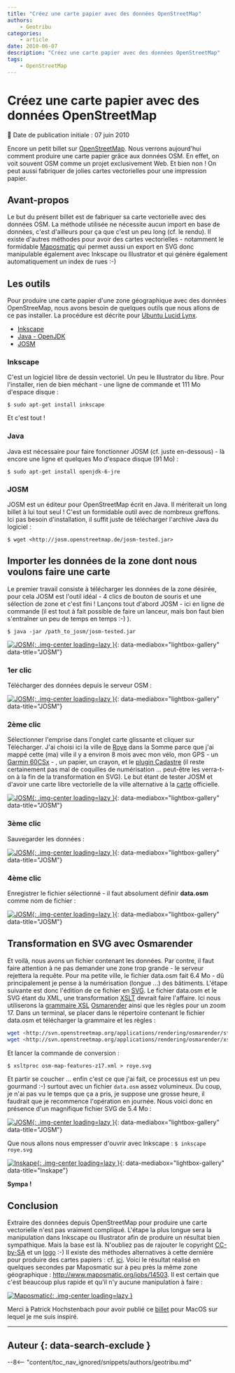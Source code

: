 ```yaml
---
title: "Créez une carte papier avec des données OpenStreetMap"
authors:
    - Geotribu
categories:
    - article
date: 2010-06-07
description: "Créez une carte papier avec des données OpenStreetMap"
tags:
    - OpenStreetMap
---
```


# Créez une carte papier avec des données OpenStreetMap

:calendar: Date de publication initiale : 07 juin 2010

Encore un petit billet sur [OpenStreetMap](https://www.openstreetmap.org/). Nous verrons aujourd'hui comment produire une carte papier grâce aux données OSM. En effet, on voit souvent OSM comme un projet exclusivement Web. Et bien non ! On peut aussi fabriquer de jolies cartes vectorielles pour une impression papier.

## Avant-propos

Le but du présent billet est de fabriquer sa carte vectorielle avec des données OSM. La méthode utilisée ne nécessite aucun import en base de données, c'est d'ailleurs pour ça que c'est un peu long (cf. le rendu). Il existe d'autres méthodes pour avoir des cartes vectorielles - notamment le formidable [Maposmatic](http://www.maposmatic.org) qui permet aussi un export en SVG donc manipulable également avec Inkscape ou Illustrator et qui génère également automatiquement un index de rues :-)

## Les outils

Pour produire une carte papier d'une zone géographique avec des données OpenStreeMap, nous avons besoin de quelques outils que nous allons de ce pas installer. La procédure est décrite pour [Ubuntu Lucid Lynx](http://www.ubuntu.com/desktop).

- [Inkscape](http://www.inkscape.org/?lang=fr)
- [Java - OpenJDK](http://openjdk.java.net/)
- [JOSM](http://josm.openstreetmap.de/wiki/Fr%3AWikiStart)

### Inkscape

C'est un logiciel libre de dessin vectoriel. Un peu le Illustrator du libre. Pour l'installer, rien de bien méchant - une ligne de commande et 111 Mo d'espace disque :  

`$ sudo apt-get install inkscape`

Et c'est tout !

### Java

Java est nécessaire pour faire fonctionner JOSM (cf. juste en-dessous) - là encore une ligne et quelques Mo d'espace disque (91 Mo) :  

`$ sudo apt-get install openjdk-6-jre`

### JOSM

JOSM est un éditeur pour OpenStreetMap écrit en Java. Il mériterait un long billet à lui tout seul ! C'est un formidable outil avec de nombreux greffons. Ici pas besoin d'installation, il suffit juste de télécharger l'archive Java du logiciel :

`$ wget <http://josm.openstreetmap.de/josm-tested.jar>`

## Importer les données de la zone dont nous voulons faire une carte

Le premier travail consiste à télécharger les données de la zone désirée, pour cela JOSM est l'outil idéal - 4 clics de bouton de souris et une sélection de zone et c'est fini ! Lançons tout d'abord JOSM - ici en ligne de commande (il est tout à fait possible de faire un lanceur, mais bon faut bien s'entraîner un peu de temps en temps :-) ).  

`$ java -jar /path_to_josm/josm-tested.jar`

[![JOSM](https://cdn.geotribu.fr/img/articles-blog-rdp/articles/2010/josm1.png "JOSM"){: .img-center loading=lazy }](https://cdn.geotribu.fr/img/articles-blog-rdp/articles/2010/josm1.png){: data-mediabox="lightbox-gallery" data-title="JOSM"}

### 1er clic

Télécharger des données depuis le serveur OSM :

[![JOSM](https://cdn.geotribu.fr/img/articles-blog-rdp/articles/2010/josm2.png "JOSM"){: .img-center loading=lazy }](https://cdn.geotribu.fr/img/articles-blog-rdp/articles/2010/josm2.png){: data-mediabox="lightbox-gallery" data-title="JOSM"}

### 2ème clic

Sélectionner l'emprise dans l'onglet carte glissante et cliquer sur Télécharger. J'ai choisi ici la ville de [Roye](https://www.openstreetmap.org/?lat=49.6991&lon=2.79143&zoom=15&layers=B000FTF) dans la Somme parce que j'ai mappé cette (ma) ville il y a environ 8 mois avec mon vélo, mon GPS - un [Garmin 60CSx](https://buy.garmin.com/shop/shop.do?cID=145&pID=310) - , un papier, un crayon, et le [plugin Cadastre](https://wiki.openstreetmap.org/wiki/FR:JOSM/Fr:Plugin/Cadastre-fr) (il reste certainement pas mal de coquilles de numérisation ... peut-être les verra-t-on à la fin de la transformation en SVG). Le but étant de tester JOSM et d'avoir une carte libre vectorielle de la ville alternative à la [carte](http://www.roye80.fr/pageLibre000106d4.html) officielle.

[![JOSM](https://cdn.geotribu.fr/img/articles-blog-rdp/articles/2010/josm3.png "JOSM"){: .img-center loading=lazy }](https://cdn.geotribu.fr/img/articles-blog-rdp/articles/2010/josm3.png){: data-mediabox="lightbox-gallery" data-title="JOSM"}

### 3ème clic

Sauvegarder les données :

[![JOSM](https://cdn.geotribu.fr/img/articles-blog-rdp/articles/2010/josm4.png "JOSM"){: .img-center loading=lazy }](https://cdn.geotribu.fr/img/articles-blog-rdp/articles/2010/josm4.png){: data-mediabox="lightbox-gallery" data-title="JOSM"}

### 4ème clic

Enregistrer le fichier sélectionné - il faut absolument définir **data.osm** comme nom de fichier :

[![JOSM](https://cdn.geotribu.fr/img/articles-blog-rdp/articles/2010/josm5.png "JOSM"){: .img-center loading=lazy }](https://cdn.geotribu.fr/img/articles-blog-rdp/articles/2010/josm5.png){: data-mediabox="lightbox-gallery" data-title="JOSM"}

## Transformation en SVG avec Osmarender

Et voilà, nous avons un fichier contenant les données. Par contre, il faut faire attention à ne pas demander une zone trop grande - le serveur rejettera la requête. Pour ma petite ville, le fichier data.osm fait 6.4 Mo - dû principalement je pense à la numérisation (longue ...) des bâtiments. L'étape suivante est donc l'édition de ce fichier en [SVG](https://fr.wikipedia.org/wiki/Scalable_Vector_Graphics). Le fichier data.osm et le SVG étant du XML, une transformation [XSLT](https://fr.wikipedia.org/wiki/Extensible_Stylesheet_Language_Transformations) devrait faire l'affaire. Ici nous utiliserons la [grammaire XSL](https://fr.wikipedia.org/wiki/Extensible_stylesheet_language) [Osmarender](https://wiki.openstreetmap.org/wiki/FR:Osmarender) ainsi que les règles pour un zoom 17. Dans un terminal, se placer dans le répertoire contenant le fichier data.osm et télécharger la grammaire et les règles :  

```bash
wget <http://svn.openstreetmap.org/applications/rendering/osmarender/stylesheets/osm-map-features-z17.xml>
wget <http://svn.openstreetmap.org/applications/rendering/osmarender/xslt/osmarender.xsl>  
```

Et lancer la commande de conversion :  

`$ xsltproc osm-map-features-z17.xml > roye.svg`

Et partir se coucher ... enfin c'est ce que j'ai fait, ce processus est un peu gourmand :-) surtout avec un fichier `data.osm` assez volumineux. Du coup, je n'ai pas vu le temps que ça a pris, je suppose une grosse heure, il faudrait que je recommence l'opération en journée. Nous voici donc en présence d'un magnifique fichier SVG de 5.4 Mo :

[![JOSM](https://cdn.geotribu.fr/img/articles-blog-rdp/articles/2010/josm6.png "JOSM"){: .img-center loading=lazy }](https://cdn.geotribu.fr/img/articles-blog-rdp/articles/2010/josm6.png){: data-mediabox="lightbox-gallery" data-title="JOSM"}

Que nous allons nous empresser d'ouvrir avec Inkscape : `$ inkscape roye.svg`

[![Inskape](https://cdn.geotribu.fr/img/articles-blog-rdp/articles/2010/inkscape1.png "Inskape"){: .img-center loading=lazy }](https://cdn.geotribu.fr/img/articles-blog-rdp/articles/2010/inkscape1.png){: data-mediabox="lightbox-gallery" data-title="Inskape"}

**Sympa !**

## Conclusion

Extraire des données depuis OpenStreetMap pour produire une carte vectorielle n'est pas vraiment compliqué. L'étape la plus longue sera la manipulation dans Inkscape ou Illustrator afin de produire un résultat bien sympathique. Mais la base est là. N'oubliez pas de rajouter le copyright [CC-by-SA](http://creativecommons.org/licenses/by-sa/2.0/) et un [logo](https://wiki.openstreetmap.org/wiki/Logo) :-) Il existe des méthodes alternatives à cette dernière pour produire des cartes papiers : cf. [ici](https://wiki.openstreetmap.org/wiki/OSM_on_Paper). Voici le résultat réalisé en quelques secondes par Maposmatic sur à peu près la même zone géographique : <http://www.maposmatic.org/jobs/14503>. Il est certain que c'est beaucoup plus rapide et qu'il n'y aucune manipulation à faire :

[![Maposmatic](https://cdn.geotribu.fr/img/articles-blog-rdp/capture-ecran/maposmatic1.png "Maposmatic"){: .img-center loading=lazy }](http://www.maposmatic.org/jobs/14503)

Merci à Patrick Hochstenbach pour avoir publié ce [billet](http://www.use-it.be/europe/docs/OSMmanual/) pour MacOS sur lequel je me suis inspiré.

----

## Auteur {: data-search-exclude }

--8<-- "content/toc_nav_ignored/snippets/authors/geotribu.md"
